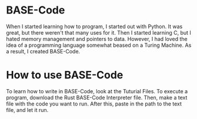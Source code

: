 # BASE-Code
When I started learning how to program, I started out with Python. It was great, but there weren't that many uses for it. Then I started learning C, but I hated memory management and pointers to data. However, I had loved the idea of a programming language somewhat beased on a Turing Machine. As a result, I created BASE-Code.

# How to use BASE-Code
To learn how to write in BASE-Code, look at the Tuturial Files. To execute a program, download the Rust BASE-Code Interpreter file. Then, make a text file with the code you want to run. After this, paste in the path to the text file, and let it run.
